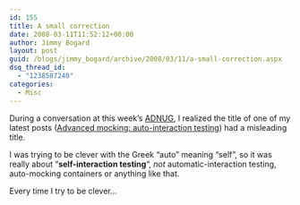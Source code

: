 ```yaml
---
id: 155
title: A small correction
date: 2008-03-11T11:52:12+00:00
author: Jimmy Bogard
layout: post
guid: /blogs/jimmy_bogard/archive/2008/03/11/a-small-correction.aspx
dsq_thread_id:
  - "1238587240"
categories:
  - Misc
---
```

During a conversation at this week&#8217;s [ADNUG](http://adnug.org/), I realized the title of one of my latest posts ([Advanced mocking: auto-interaction testing](http://www.lostechies.com/blogs/jimmy_bogard/archive/2008/03/05/advanced-mocking-auto-interaction-testing.aspx)) had a misleading title.

I was trying to be clever with the Greek &#8220;auto&#8221; meaning &#8220;self&#8221;, so it was really about &#8220;**self-interaction testing**&#8220;, _not_ automatic-interaction testing, auto-mocking containers or anything like that.

Every time I try to be clever&#8230;